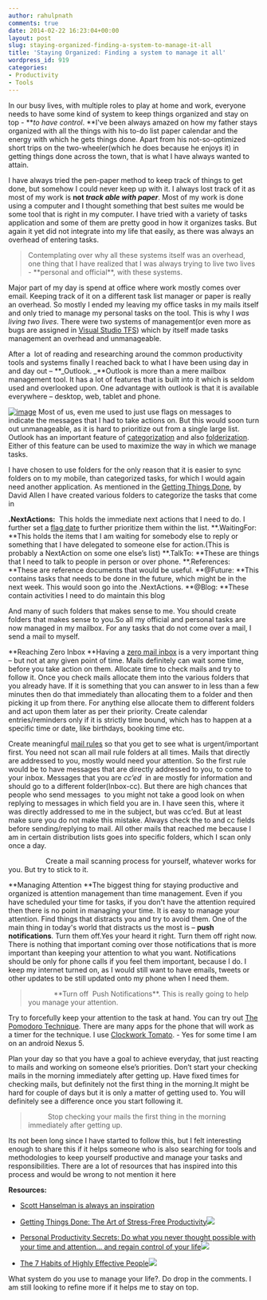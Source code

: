 ```yaml
---
author: rahulpnath
comments: true
date: 2014-02-22 16:23:04+00:00
layout: post
slug: staying-organized-finding-a-system-to-manage-it-all
title: 'Staying Organized: Finding a system to manage it all'
wordpress_id: 919
categories:
- Productivity
- Tools
---
```


In our busy lives, with multiple roles to play at home and work, everyone needs to have some kind of system to keep things organized and stay on top - **_to have control_. **I've been always amazed on how my father stays organized with all the things with his to-do list paper calendar and the energy with which he gets things done. Apart from his not-so-optimized short trips on the two-wheeler(which he does because he enjoys it) in getting things done across the town, that is what I have always wanted to attain.

I have always tried the pen-paper method to keep track of things to get done, but somehow I could never keep up with it. I always lost track of it as most of my work is **not _track able with paper_**. Most of my work is done using a computer and I thought something that best suites me would be some tool that is right in my computer. I have tried with a variety of tasks application and some of them are pretty good in how it organizes tasks. But again it yet did not integrate into my life that easily, as there was always an overhead of entering tasks.


<blockquote>Contemplating over why all these systems itself was an overhead, one thing that I have realized that I was always trying to live two lives - **personal and official**, with these systems.</blockquote>


Major part of my day is spend at office where work mostly comes over email. Keeping track of it on a different task list manager or paper is really an overhead. So mostly I ended my leaving my office tasks in my mails itself and only tried to manage my personal tasks on the tool. This is why I _was living two lives_. There were two systems of management(or even more as bugs are assigned in [Visual Studio TFS](http://www.visualstudio.com/en-us/products/tfs-overview-vs.aspx)) which by itself made tasks management an overhead and unmanageable.

After a  lot of reading and researching around the common productivity tools and systems finally I reached back to what I have been using day in and day out – **_Outlook. _**Outlook is more than a mere mailbox management tool. It has a lot of features that is built into it which is seldom used and overlooked upon. One advantage with outlook is that it is available everywhere – desktop, web, tablet and phone.

[![image](http://rahulpnath.com/blog/wp-content/uploads/2014/02/image_thumb.png)](http://rahulpnath.com/blog/wp-content/uploads/2014/02/image.png)
Most of us, even me used to just use flags on messages to indicate the messages that I had to take actions on. But this would soon turn out unmanageable, as it is hard to prioritize out from a single large list. Outlook has an important feature of [categorization](http://office.microsoft.com/en-in/outlook-help/create-and-assign-color-categories-HA010217901.aspx) and also [folderization](http://help.outlook.com/en-us/140/bb899478.aspx). Either of this feature can be used to maximize the way in which we manage tasks.

I have chosen to use folders for the only reason that it is easier to sync folders on to my mobile, than categorized tasks, for which I would again need another application. As mentioned in the [Getting Things Done](http://www.amazon.in/gp/product/0142000280/ref=as_li_ss_tl?ie=UTF8&camp=3626&creative=24822&creativeASIN=0142000280&linkCode=as2&tag=rahulpnath-21), by David Allen I have created various folders to categorize the tasks that come in

**.NextActions:**  This holds the immediate next actions that I need to do. I further set a [flag date](http://office.microsoft.com/en-in/outlook-help/flag-an-item-for-follow-up-HA010355003.aspx) to further prioritize them within the list.
**.WaitingFor: **This holds the items that I am waiting for somebody else to reply or something that I have delegated to someone else for action.(This is probably a NextAction on some one else’s list)
**.TalkTo: **These are things that I need to talk to people in person or over phone.
**.References: **These are reference documents that would be useful.
**@Future: **This contains tasks that needs to be done in the future, which might be in the next week. This would soon go into the .NextActions.
**@Blog: **These contain activities I need to do maintain this blog


And many of such folders that makes sense to me. You should create folders that makes sense to you.So all my official and personal tasks are now managed in my mailbox. For any tasks that do not come over a mail, I send a mail to myself.


**Reaching Zero Inbox
**Having a [zero mail inbox](http://inboxzero.com/) is a very important thing – but not at any given point of time. Mails definitely can wait some time, before you take action on them. Allocate time to check mails and try to follow it. Once you check mails allocate them into the various folders that you already have. If it is something that you can answer to in less than a few minutes then do that immediately than allocating them to a folder and then picking it up from there. For anything else allocate them to different folders and act upon them later as per their priority. Create calendar entries/reminders only if it is strictly time bound, which has to happen at a specific time or date, like birthdays, booking time etc.

Create meaningful [mail rules](http://office.microsoft.com/en-in/outlook-help/manage-email-messages-by-using-rules-HA010355682.aspx) so that you get to see what is urgent/important first. You need not scan all mail rule folders at all times. Mails that directly are addressed to you, mostly would need your attention. So the first rule would be to have messages that are directly addressed to you, to come to your inbox. Messages that you are _cc’ed_  in are mostly for information and should go to a different folder(Inbox-cc). But there are high chances that people who send messages  to you might not take a good look on when replying to messages in which field you are in. I have seen this, where it was directly addressed to me in the subject, but was cc’ed. But at least make sure you do not make this mistake. Always check the to and cc fields before sending/replying to mail. All other mails that reached me because I am in certain distribution lists goes into specific folders, which I scan only once a day.

                   Create a mail scanning process for yourself, whatever works for you. But try to stick to it.

**Managing Attention
**The biggest thing for staying productive and organized is attention management than time management. Even if you have scheduled your time for tasks, if you don't have the attention required then there is no point in managing your time. It is easy to manage your attention. Find things that distracts you and try to avoid them. One of the main thing in today's world that distracts us the most is – **push notifications**. Turn them off.Yes your heard it right. Turn them off right now. There is nothing that important coming over those notifications that is more important than keeping your attention to what you want. Notifications should be only for phone calls if you feel them important, because I do. I keep my internet turned on, as I would still want to have emails, tweets or other updates to be still updated onto my phone when I need them.


<blockquote>             **Turn off  Push Notifications**. This is really going to help you manage your attention.</blockquote>


Try to forcefully keep your attention to the task at hand. You can try out [The Pomodoro Technique](http://pomodorotechnique.com/). There are many apps for the phone that will work as a timer for the technique. I use [Clockwork Tomato](https://play.google.com/store/apps/details?id=net.phlam.android.clockworktomato&hl=en). - Yes for some time I am on an android Nexus 5.

Plan your day so that you have a goal to achieve everyday, that just reacting to mails and working on someone else’s priorities. Don’t start your checking mails in the morning immediately after getting up. Have fixed times for checking mails, but definitely not the first thing in the morning.It might be hard for couple of days but it is only a matter of getting used to. You will definitely see a difference once you start following it.


<blockquote>          Stop checking your mails the first thing in the morning immediately after getting up.</blockquote>


Its not been long since I have started to follow this, but I felt interesting enough to share this if it helps someone who is also searching for tools and methodologies to keep yourself productive and manage your tasks and responsibilities. There are a lot of resources that has inspired into this process and would be wrong to not mention it here

**Resources:**



	
  * [Scott Hanselman is always an inspiration](http://www.hanselman.com/blog/HanselminutesPodcast268PersonalSystemsOfOrganizationReyBangoInterviewsScottHanselman.aspx)

	
  * [Getting Things Done: The Art of Stress-Free Productivity](http://www.amazon.in/gp/product/0142000280/ref=as_li_ss_tl?ie=UTF8&camp=3626&creative=24822&creativeASIN=0142000280&linkCode=as2&tag=rahulpnath-21)![](http://ir-in.amazon-adsystem.com/e/ir?t=rahulpnath-21&l=as2&o=31&a=0142000280)

	
  * [Personal Productivity Secrets: Do what you never thought possible with your time and attention... and regain control of your life](http://www.amazon.in/gp/product/1118179676/ref=as_li_ss_tl?ie=UTF8&camp=3626&creative=24822&creativeASIN=1118179676&linkCode=as2&tag=rahulpnath-21)![](http://ir-in.amazon-adsystem.com/e/ir?t=rahulpnath-21&l=as2&o=31&a=1118179676)

	
  * [The 7 Habits of Highly Effective People](http://www.amazon.in/gp/product/1471131823/ref=as_li_ss_tl?ie=UTF8&camp=3626&creative=24822&creativeASIN=1471131823&linkCode=as2&tag=rahulpnath-21)![](http://ir-in.amazon-adsystem.com/e/ir?t=rahulpnath-21&l=as2&o=31&a=1471131823)


What system do you use to manage your life?. Do drop in the comments. I am still looking to refine more if it helps me to stay on top.
